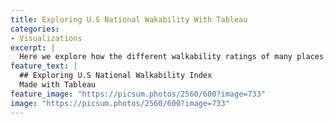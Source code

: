 ```yaml
---
title: Exploring U.S National Wakability With Tableau
categories:
- Visualizations
excerpt: |
  Here we explore how the different walkability ratings of many places in the U.S with some visuals
feature_text: |
  ## Exploring U.S National Walkability Index
  Made with Tableau
feature_image: "https://picsum.photos/2560/600?image=733"
image: "https://picsum.photos/2560/600?image=733"
---
```




<html>  
<title>Embedding API</title>  

<body> 

<div style="width:1200px; height:1000px;">  
<script type="module" src="https://public.tableau.com/javascripts/api/tableau.embedding.3.latest.js"> 

</script>  

<tableau-viz id="tableauViz" src="https://public.tableau.com/views/WalkabilityAndNumberOfCars_16831713836970/ExploringWalkabilityIndexIntheU_S?:language=en-US&:display_count=n&:origin=viz_share_link"  toolbar="bottom" hide-tabs>  
</tableau-viz>  
</div>  

</body>  

</html>